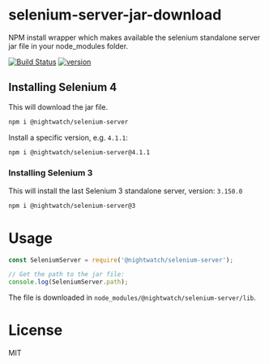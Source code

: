 # selenium-server-jar-download
NPM install wrapper which makes available the selenium standalone server jar file in your node_modules folder.

[![Build Status][build-badge]][build]
[![version][version-badge]][package]

## Installing Selenium 4
This will download the jar file. 

```sh
npm i @nightwatch/selenium-server
```

Install a specific version, e.g. `4.1.1`:
```sh
npm i @nightwatch/selenium-server@4.1.1
```

### Installing Selenium 3
This will install the last Selenium 3 standalone server, version: `3.150.0`

```sh
npm i @nightwatch/selenium-server@3
```

# Usage

```js
const SeleniumServer = require('@nightwatch/selenium-server');

// Get the path to the jar file:
console.log(SeleniumServer.path);
```

The file is downloaded in `node_modules/@nightwatch/selenium-server/lib`.

# License
MIT

[build-badge]: https://github.com/beatfactor/selenium-server-jar-download/actions/workflows/node.js.yml/badge.svg?branch=main
[build]: https://github.com/beatfactor/selenium-server-jar-download/actions/workflows/node.js.yml
[version-badge]: https://img.shields.io/npm/v/@nightwatch/selenium-server.svg?style=flat-square
[package]: https://www.npmjs.com/package/@nightwatch/selenium-server
